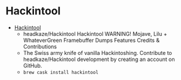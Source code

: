 # Hackintool
- [Hackintool](https://github.com/headkaze/Hackintool)
  -  headkaze/Hackintool Hackintool WARNING! Mojave, Lilu + WhateverGreen Framebuffer Dumps Features Credits & Contributions
  - The Swiss army knife of vanilla Hackintoshing. Contribute to headkaze/Hackintool development by creating an account on GitHub.
  - `brew cask install hackintool`

